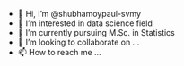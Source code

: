 - 👋 Hi, I’m @shubhamoypaul-svmy
- 👀 I’m interested in data science field
- 🌱 I’m currently pursuing M.Sc. in Statistics
- 💞️ I’m looking to collaborate on ...
- 📫 How to reach me ...

<!---
shubhamoypaul-svmy/shubhamoypaul-svmy is a ✨ special ✨ repository because its `README.md` (this file) appears on your GitHub profile.
You can click the Preview link to take a look at your changes.
--->
